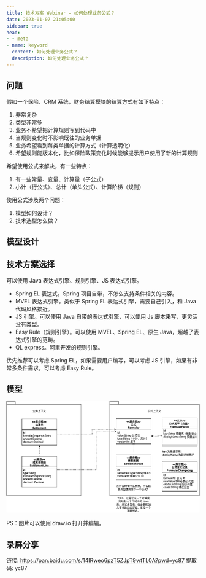 ```yaml
---
title: 技术方案 Webinar - 如何处理业务公式？
date: 2023-01-07 21:05:00
sidebar: true
head:
- - meta
- name: keyword
  content: 如何处理业务公式？
  description: 如何处理业务公式？
---
```


## 问题

假如一个保险、CRM 系统，财务结算模块的结算方式有如下特点：

1. 非常复杂
2. 类型非常多
3. 业务不希望把计算规则写到代码中
4. 当规则变化时不影响既往的业务单据
5. 业务希望看到每类单据的计算方式（计算透明化）
6. 希望规则能版本化，比如保险政策变化时候能够提示用户使用了新的计算规则

希望使用公式来解决，有一些特点：

1. 有一些常量、变量、计算量（子公式）
2. 小计（行公式）、总计（单头公式）、计算阶梯（规则）

使用公式涉及两个问题：

1. 模型如何设计？
2. 技术选型怎么做？

## 模型设计

## 技术方案选择

可以使用 Java 表达式引擎、规则引擎、JS 表达式引擎。

- Spring EL 表达式。Spring 项目自带，不怎么支持条件相关的内容。
- MVEL 表达式引擎。类似于 Spring EL 表达式引擎，需要自己引入，和 Java 代码风格接近。
- JS 引擎。可以使用 Java 自带的表达式引擎，可以使用 Js 脚本来写，更灵活没有类型。
- Easy Rule（规则引擎）。可以使用 MVEL、Spring EL、原生 Java，超越了表达式引擎的范畴。
- QL express。阿里开发的规则引擎。

优先推荐可以考虑 Spring EL，如果需要用户编写，可以考虑 JS 引擎，如果有非常多条件需求，可以考虑 Easy Rule。

## 模型

![](./java-solution-webinar-11/formular.png)

PS：图片可以使用 draw.io 打开并编辑。

## 录屏分享

链接: https://pan.baidu.com/s/14IRweo6pzT5ZJpT9wtTL0A?pwd=yc87 提取码: yc87

